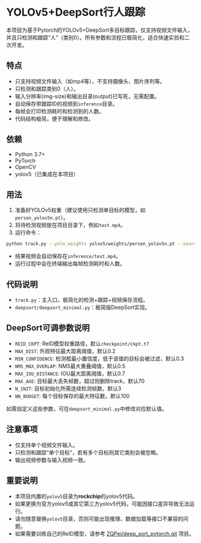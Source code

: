 # YOLOv5+DeepSort行人跟踪

本项目为基于Pytorch的YOLOv5+DeepSort多目标跟踪，仅支持视频文件输入，并且只检测和跟踪“人”（类别0）。所有参数和流程已极简化，适合快速实验和二次开发。

## 特点
- 只支持视频文件输入（如mp4等），不支持摄像头、图片序列等。
- 只检测和跟踪类别0（人）。
- 输入分辨率(img-size)和输出目录(output)已写死，无需配置。
- 自动保存带跟踪ID的视频到`inference`目录。
- 每帧会打印检测耗时和检测到的人数。
- 代码结构极简，便于理解和修改。

## 依赖
- Python 3.7+
- PyTorch
- OpenCV
- yolov5（已集成在本项目）

## 用法

1. 准备好YOLOv5权重（建议使用只检测单目标的模型，如`person_yolov5n.pt`）。
2. 将待检测视频放在项目目录下，例如`test.mp4`。
3. 运行命令：

```bash
python track.py --yolo_weights yolov5/weights/person_yolov5n.pt --source test.mp4
```

- 结果视频会自动保存在`inference/test.mp4`。
- 运行过程中会在终端输出每帧检测耗时和人数。

## 代码说明
- `track.py`：主入口，极简化的检测+跟踪+视频保存流程。
- `deepsort/deepsort_minimal.py`：极简版DeepSort实现。

## DeepSort可调参数说明

- `REID_CKPT`: ReID模型权重路径，默认`checkpoint/ckpt.t7`
- `MAX_DIST`: 外观特征最大距离阈值，默认0.2
- `MIN_CONFIDENCE`: 检测框最小置信度，低于该值的目标会被过滤，默认0.3
- `NMS_MAX_OVERLAP`: NMS最大重叠阈值，默认0.5
- `MAX_IOU_DISTANCE`: IOU最大距离阈值，默认0.7
- `MAX_AGE`: 目标最大丢失帧数，超过则删除track，默认70
- `N_INIT`: 目标初始化所需连续检测帧数，默认3
- `NN_BUDGET`: 每个目标保存的最大特征数，默认100

如需自定义这些参数，可在`deepsort_minimal.py`中修改对应默认值。

## 注意事项
- 仅支持单个视频文件输入。
- 只检测和跟踪“单个目标”，若有多个目标则其它类别会被忽略。
- 输出视频参数与输入视频一致。

## 重要说明

- 本项目内置的`yolov5`目录为**rockchip**的yolov5代码。
- 如果更换为官方yolov5或其它第三方yolov5代码，可能因接口差异导致无法运行。
- 请勿随意替换`yolov5`目录，否则可能出现推理、数据加载等接口不兼容的问题。
- 如果需要训练自己的ReID模型，请参考 [ZQPei/deep_sort_pytorch.git](https://github.com/ZQPei/deep_sort_pytorch.git) 项目。
